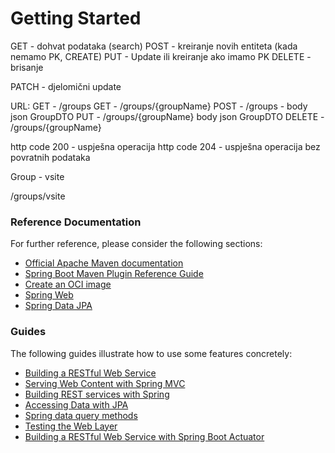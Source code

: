 # Getting Started
GET - dohvat podataka (search)
POST - kreiranje novih entiteta (kada nemamo PK, CREATE)
PUT - Update ili kreiranje ako imamo PK
DELETE - brisanje

PATCH - djelomični update

URL:
GET  - /groups
GET  - /groups/{groupName}
POST - /groups - body json GroupDTO
PUT - /groups/{groupName} body json GroupDTO
DELETE - /groups/{groupName}


http code 200 -  uspješna operacija
http code 204 -  uspješna operacija bez povratnih podataka


Group - vsite

/groups/vsite
### Reference Documentation
For further reference, please consider the following sections:

* [Official Apache Maven documentation](https://maven.apache.org/guides/index.html)
* [Spring Boot Maven Plugin Reference Guide](https://docs.spring.io/spring-boot/docs/3.2.2/maven-plugin/reference/html/)
* [Create an OCI image](https://docs.spring.io/spring-boot/docs/3.2.2/maven-plugin/reference/html/#build-image)
* [Spring Web](https://docs.spring.io/spring-boot/docs/3.2.2/reference/htmlsingle/index.html#web)
* [Spring Data JPA](https://docs.spring.io/spring-boot/docs/3.2.2/reference/htmlsingle/index.html#data.sql.jpa-and-spring-data)

### Guides
The following guides illustrate how to use some features concretely:

* [Building a RESTful Web Service](https://spring.io/guides/gs/rest-service/)
* [Serving Web Content with Spring MVC](https://spring.io/guides/gs/serving-web-content/)
* [Building REST services with Spring](https://spring.io/guides/tutorials/rest/)
* [Accessing Data with JPA](https://spring.io/guides/gs/accessing-data-jpa/)
* [Spring data query methods](https://docs.spring.io/spring-data/jpa/reference/jpa/query-methods.html)
* [Testing the Web Layer](https://spring.io/guides/gs/testing-web/)
* [Building a RESTful Web Service with Spring Boot Actuator](https://spring.io/guides/gs/actuator-service/)